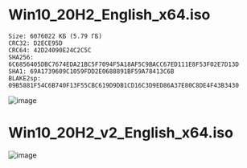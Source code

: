 # Win10_20H2_English_x64.iso
```
Size: 6076022 КБ (5.79 ГБ)
CRC32: D2ECE95D
CRC64: 42D24090E24C2C5C
SHA256: 6C6856405DBC7674EDA21BC5F7094F5A18AF5C9BACC67ED111E8F53F02E7D13D
SHA1: 69A1739609C1059FDD2E0688891BF59A78413C6B
BLAKE2sp: 09B5881F54C6B740F13F55CBC619D9DB1CD16C3D9ED86A37E80C8DE4F43B3430

```
![image](https://user-images.githubusercontent.com/86190960/123460398-3c91fd80-d5f0-11eb-87e0-4638c837202d.png)

# Win10_20H2_v2_English_x64.iso
![image](https://user-images.githubusercontent.com/86190960/123485104-21d08080-d612-11eb-89a8-83eadbfc8b26.png)
